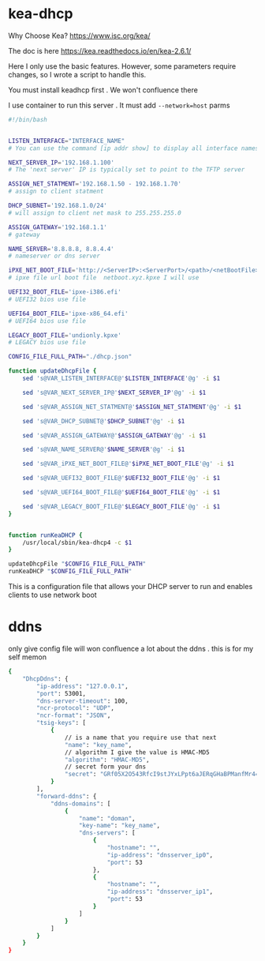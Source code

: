 # kea-dhcp

Why Choose Kea?
https://www.isc.org/kea/

The doc is here
https://kea.readthedocs.io/en/kea-2.6.1/

Here I only use the basic features. However, some parameters require changes, so I wrote a script to handle this.

You must install keadhcp first . We won't confluence there

I use container to run this server . It must add `--network=host` parms

```bash
#!/bin/bash


LISTEN_INTERFACE="INTERFACE_NAME"
# You can use the command [ip addr show] to display all interface names

NEXT_SERVER_IP='192.168.1.100'
# The 'next server' IP is typically set to point to the TFTP server

ASSIGN_NET_STATMENT='192.168.1.50 - 192.168.1.70'
# assign to client statment

DHCP_SUBNET='192.168.1.0/24'
# will assign to client net mask to 255.255.255.0

ASSIGN_GATEWAY='192.168.1.1'
# gateway

NAME_SERVER='8.8.8.8, 8.8.4.4'
# nameserver or dns server

iPXE_NET_BOOT_FILE='http://<ServerIP>:<ServerPort>/<path>/<netBootFile>'
# ipxe file url boot file  netboot.xyz.kpxe I will use 

UEFI32_BOOT_FILE='ipxe-i386.efi'
# UEFI32 bios use file

UEFI64_BOOT_FILE='ipxe-x86_64.efi'
# UEFI64 bios use file

LEGACY_BOOT_FILE='undionly.kpxe'
# LEGACY bios use file

CONFIG_FILE_FULL_PATH="./dhcp.json"

function updateDhcpFile {
	sed 's@VAR_LISTEN_INTERFACE@'$LISTEN_INTERFACE'@g' -i $1

	sed 's@VAR_NEXT_SERVER_IP@'$NEXT_SERVER_IP'@g' -i $1

	sed 's@VAR_ASSIGN_NET_STATMENT@'$ASSIGN_NET_STATMENT'@g' -i $1

	sed 's@VAR_DHCP_SUBNET@'$DHCP_SUBNET'@g' -i $1

	sed 's@VAR_ASSIGN_GATEWAY@'$ASSIGN_GATEWAY'@g' -i $1

	sed 's@VAR_NAME_SERVER@'$NAME_SERVER'@g' -i $1

	sed 's@VAR_iPXE_NET_BOOT_FILE@'$iPXE_NET_BOOT_FILE'@g' -i $1

	sed 's@VAR_UEFI32_BOOT_FILE@'$UEFI32_BOOT_FILE'@g' -i $1

	sed 's@VAR_UEFI64_BOOT_FILE@'$UEFI64_BOOT_FILE'@g' -i $1

	sed 's@VAR_LEGACY_BOOT_FILE@'$LEGACY_BOOT_FILE'@g' -i $1	
}


function runKeaDHCP {
	/usr/local/sbin/kea-dhcp4 -c $1
}

updateDhcpFile "$CONFIG_FILE_FULL_PATH"
runKeaDHCP "$CONFIG_FILE_FULL_PATH"
```

This is a configuration file that allows your DHCP server to run and enables clients to use network boot


# ddns
only give config file will won confluence a lot about the ddns . this is for my self memon 

```bash
{
    "DhcpDdns": {
        "ip-address": "127.0.0.1",
        "port": 53001,
        "dns-server-timeout": 100,
        "ncr-protocol": "UDP",
        "ncr-format": "JSON",
        "tsig-keys": [
            {
            	// is a name that you require use that next
                "name": "key_name",
                // algorithm I give the value is HMAC-MD5
                "algorithm": "HMAC-MD5",
                // secret form your dns
                "secret": "GRf05X2O543RfcI9stJYxLPpt6aJERqGHaBPManfMr4="
            }
        ],
        "forward-ddns": {
            "ddns-domains": [
                {
                    "name": "doman",
                    "key-name": "key_name",
                    "dns-servers": [
                        {
                            "hostname": "",
                            "ip-address": "dnsserver_ip0",
                            "port": 53
                        },
                        {
                            "hostname": "",
                            "ip-address": "dnsserver_ip1",
                            "port": 53
                        }
                    ]
                }
            ]
        }
    }
}
```